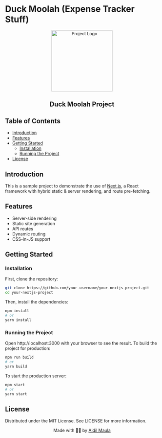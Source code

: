 # Duck Moolah (Expense Tracker Stuff)

<p align="center">
  <img width="200" alt="Project Logo" src="https://github.com/user-attachments/assets/9a71a0dd-5fa0-4710-8e86-419675b068da">
</p>

<h2 align="center">Duck Moolah Project</h2>

## Table of Contents

- [Introduction](#introduction)
- [Features](#features)
- [Getting Started](#getting-started)
  - [Installation](#installation)
  - [Running the Project](#running-the-project)
- [License](#license)

## Introduction

This is a sample project to demonstrate the use of [Next.js](https://nextjs.org/), a React framework with hybrid static & server rendering, and route pre-fetching.

## Features

- Server-side rendering
- Static site generation
- API routes
- Dynamic routing
- CSS-in-JS support

## Getting Started

### Installation

First, clone the repository:

```sh
git clone https://github.com/your-username/your-nextjs-project.git
cd your-nextjs-project
```

Then, install the dependencies:
```sh
npm install
# or
yarn install
```

### Running the Project

Open http://localhost:3000 with your browser to see the result.
To build the project for production:
```sh
npm run build
# or
yarn build
```

To start the production server:
```sh
npm start
# or
yarn start
```

## License
Distributed under the MIT License. See LICENSE for more information.

<p align="center">
  Made with 🏋️‍♂️ by <a href="https://github.com/dilmola">Aidil Maula</a>
</p>
